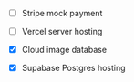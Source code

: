 - [ ] Stripe mock payment
- [ ] Vercel server hosting
- [x] Cloud image database
- [x] Supabase Postgres hosting

